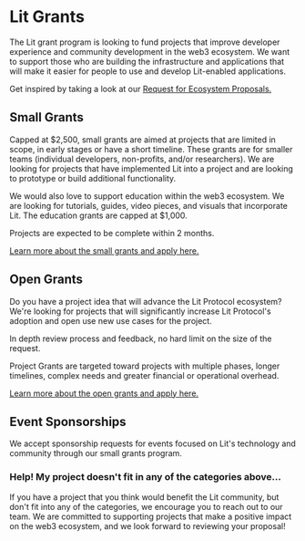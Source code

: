 # Lit Grants

The Lit grant program is looking to fund projects that improve developer experience and community development in the web3 ecosystem. We want to support those who are building the infrastructure and applications that will make it easier for people to use and develop Lit-enabled applications. 

Get inspired by taking a look at our [Request for Ecosystem Proposals.](https://litprotocol.notion.site/Lit-Request-for-Ecosystem-Proposals-ae3f31e7f32c413cbe0b36c2fe53378d)

## Small Grants
Capped at $2,500, small grants are aimed at projects that are limited in scope, in early stages or have a short timeline. These grants are for smaller teams (individual developers, non-profits, and/or researchers). We are looking for projects that have implemented Lit into a project and are looking to prototype or build additional functionality. 

We would also love to support education within the web3 ecosystem. We are looking for tutorials, guides, video pieces, and visuals that incorporate Lit. The education grants are capped at $1,000. 

Projects are expected to be complete within 2 months.

[Learn more about the small grants and apply here.](https://github.com/LIT-Protocol/LitGrants/tree/main/small-grants) 

## Open Grants
Do you have a project idea that will advance the Lit Protocol ecosystem? We're looking for projects that will significantly increase Lit Protocol's adoption and open use new use cases for the project.

In depth review process and feedback, no hard limit on the size of the request.

Project Grants are targeted toward projects with multiple phases, longer timelines, complex needs and greater financial or operational overhead.

[Learn more about the open grants and apply here.](https://github.com/LIT-Protocol/LitGrants/tree/main/open-grants) 

## Event Sponsorships
We accept sponsorship requests for events focused on Lit's technology and community through our small grants program.


### Help! My project doesn't fit in any of the categories above...
If you have a project that you think would benefit the Lit community, but don't fit into any of the categories, we encourage you to reach out to our team. We are committed to supporting projects that make a positive impact on the web3 ecosystem, and we look forward to reviewing your proposal!
